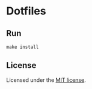 # Dotfiles

## Run

```
make install
```

## License

Licensed under the [MIT license](http://opensource.org/licenses/MIT).
